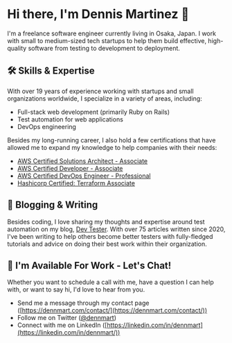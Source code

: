 # Hi there, I'm Dennis Martinez 👋

I'm a freelance software engineer currently living in Osaka, Japan. I work with small to medium-sized tech startups to help them build effective, high-quality software from testing to development to deployment.

## 🛠️ Skills & Expertise

With over 19 years of experience working with startups and small organizations worldwide, I specialize in a variety of areas, including:

- Full-stack web development (primarily Ruby on Rails)
- Test automation for web applications 
- DevOps engineering

Besides my long-running career, I also hold a few certifications that have allowed me to expand my knowledge to help companies with their needs:

- [AWS Certified Solutions Architect - Associate](https://www.credly.com/badges/7ca09371-3700-4467-947a-db4668ea8055/public_url)
- [AWS Certified Developer - Associate](https://www.credly.com/badges/12e12280-7a45-486d-9f8b-aa8c87ef216f/public_url)
- [AWS Certified DevOps Engineer - Professional](https://www.credly.com/badges/c155da1f-e215-4166-8709-9dd3f8e9ea5a/public_url)
- [Hashicorp Certified: Terraform Associate](https://www.credly.com/badges/7bc640ac-5cf6-4bea-9213-a4d9772dad26/public_url)

## 📝 Blogging & Writing

Besides coding, I love sharing my thoughts and expertise around test automation on my blog, [Dev Tester](https://dev-tester.com/). With over 75 articles written since 2020, I've been writing to help others become better testers with fully-fledged tutorials and advice on doing their best work within their organization. 

## 🤝 I'm Available For Work - Let's Chat!

Whether you want to schedule a call with me, have a question I can help with, or want to say hi, I'd love to hear from you.

- Send me a message through my contact page ([https://dennmart.com/contact/](https://dennmart.com/contact/))
- Follow me on Twitter ([@dennmart](https://twitter.com/dennmart))
- Connect with me on LinkedIn ([https://linkedin.com/in/dennmart](https://linkedin.com/in/dennmart/))
